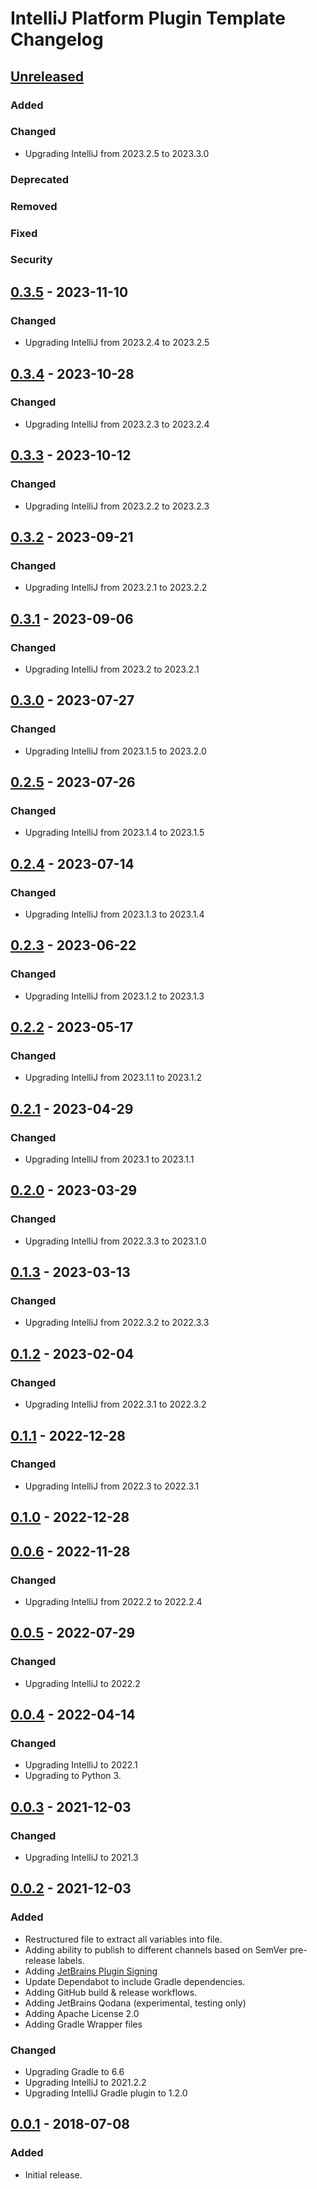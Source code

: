 <!-- Keep a Changelog guide -> https://keepachangelog.com -->

# IntelliJ Platform Plugin Template Changelog

## [Unreleased]

### Added

### Changed
- Upgrading IntelliJ from 2023.2.5 to 2023.3.0

### Deprecated

### Removed

### Fixed

### Security

## [0.3.5] - 2023-11-10

### Changed
- Upgrading IntelliJ from 2023.2.4 to 2023.2.5

## [0.3.4] - 2023-10-28

### Changed
- Upgrading IntelliJ from 2023.2.3 to 2023.2.4

## [0.3.3] - 2023-10-12

### Changed
- Upgrading IntelliJ from 2023.2.2 to 2023.2.3

## [0.3.2] - 2023-09-21

### Changed
- Upgrading IntelliJ from 2023.2.1 to 2023.2.2

## [0.3.1] - 2023-09-06

### Changed
- Upgrading IntelliJ from 2023.2 to 2023.2.1

## [0.3.0] - 2023-07-27

### Changed
- Upgrading IntelliJ from 2023.1.5 to 2023.2.0

## [0.2.5] - 2023-07-26

### Changed
- Upgrading IntelliJ from 2023.1.4 to 2023.1.5

## [0.2.4] - 2023-07-14

### Changed
- Upgrading IntelliJ from 2023.1.3 to 2023.1.4

## [0.2.3] - 2023-06-22

### Changed
- Upgrading IntelliJ from 2023.1.2 to 2023.1.3

## [0.2.2] - 2023-05-17

### Changed
- Upgrading IntelliJ from 2023.1.1 to 2023.1.2

## [0.2.1] - 2023-04-29

### Changed
- Upgrading IntelliJ from 2023.1 to 2023.1.1

## [0.2.0] - 2023-03-29

### Changed
- Upgrading IntelliJ from 2022.3.3 to 2023.1.0

## [0.1.3] - 2023-03-13

### Changed
- Upgrading IntelliJ from 2022.3.2 to 2022.3.3

## [0.1.2] - 2023-02-04

### Changed
- Upgrading IntelliJ from 2022.3.1 to 2022.3.2

## [0.1.1] - 2022-12-28

### Changed
- Upgrading IntelliJ from 2022.3 to 2022.3.1

## [0.1.0] - 2022-12-28

## [0.0.6] - 2022-11-28

### Changed
- Upgrading IntelliJ from 2022.2 to 2022.2.4

## [0.0.5] - 2022-07-29

### Changed
- Upgrading IntelliJ to 2022.2

## [0.0.4] - 2022-04-14

### Changed
- Upgrading IntelliJ to 2022.1
- Upgrading to Python 3.

## [0.0.3] - 2021-12-03

### Changed
- Upgrading IntelliJ to 2021.3

## [0.0.2] - 2021-12-03

### Added
- Restructured file to extract all variables into file.
- Adding ability to publish to different channels based on SemVer pre-release labels.
- Adding [JetBrains Plugin Signing](https://plugins.jetbrains.com/docs/intellij/plugin-signing.html)
- Update Dependabot to include Gradle dependencies.
- Adding GitHub build & release workflows.
- Adding JetBrains Qodana (experimental, testing only)
- Adding Apache License 2.0
- Adding Gradle Wrapper files

### Changed
- Upgrading Gradle to 6.6
- Upgrading IntelliJ to 2021.2.2
- Upgrading IntelliJ Gradle plugin to 1.2.0

## [0.0.1] - 2018-07-08

### Added
- Initial release.

[Unreleased]: https://github.com/ChrisCarini/intellij-code-exfiltration/compare/v0.3.5...HEAD
[0.3.5]: https://github.com/ChrisCarini/intellij-code-exfiltration/compare/v0.3.4...v0.3.5
[0.3.4]: https://github.com/ChrisCarini/intellij-code-exfiltration/compare/v0.3.3...v0.3.4
[0.3.3]: https://github.com/ChrisCarini/intellij-code-exfiltration/compare/v0.3.2...v0.3.3
[0.3.2]: https://github.com/ChrisCarini/intellij-code-exfiltration/compare/v0.3.1...v0.3.2
[0.3.1]: https://github.com/ChrisCarini/intellij-code-exfiltration/compare/v0.3.0...v0.3.1
[0.3.0]: https://github.com/ChrisCarini/intellij-code-exfiltration/compare/v0.2.5...v0.3.0
[0.2.5]: https://github.com/ChrisCarini/intellij-code-exfiltration/compare/v0.2.4...v0.2.5
[0.2.4]: https://github.com/ChrisCarini/intellij-code-exfiltration/compare/v0.2.3...v0.2.4
[0.2.3]: https://github.com/ChrisCarini/intellij-code-exfiltration/compare/v0.2.2...v0.2.3
[0.2.2]: https://github.com/ChrisCarini/intellij-code-exfiltration/compare/v0.2.1...v0.2.2
[0.2.1]: https://github.com/ChrisCarini/intellij-code-exfiltration/compare/v0.2.0...v0.2.1
[0.2.0]: https://github.com/ChrisCarini/intellij-code-exfiltration/compare/v0.1.3...v0.2.0
[0.1.3]: https://github.com/ChrisCarini/intellij-code-exfiltration/compare/v0.1.2...v0.1.3
[0.1.2]: https://github.com/ChrisCarini/intellij-code-exfiltration/compare/v0.1.1...v0.1.2
[0.1.1]: https://github.com/ChrisCarini/intellij-code-exfiltration/compare/v0.1.0...v0.1.1
[0.1.0]: https://github.com/ChrisCarini/intellij-code-exfiltration/compare/v0.0.6...v0.1.0
[0.0.6]: https://github.com/ChrisCarini/intellij-code-exfiltration/compare/v0.0.5...v0.0.6
[0.0.5]: https://github.com/ChrisCarini/intellij-code-exfiltration/compare/v0.0.4...v0.0.5
[0.0.4]: https://github.com/ChrisCarini/intellij-code-exfiltration/compare/v0.0.3...v0.0.4
[0.0.3]: https://github.com/ChrisCarini/intellij-code-exfiltration/compare/v0.0.2...v0.0.3
[0.0.2]: https://github.com/ChrisCarini/intellij-code-exfiltration/compare/v0.0.1...v0.0.2
[0.0.1]: https://github.com/ChrisCarini/intellij-code-exfiltration/commits/v0.0.1
